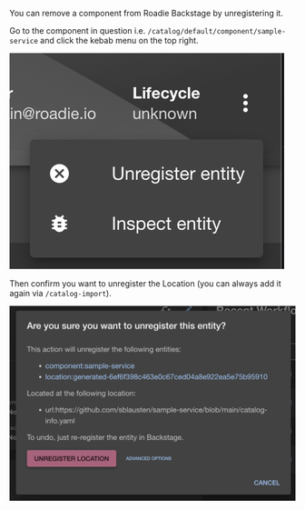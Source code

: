 
You can remove a component from Roadie Backstage by unregistering it. 

Go to the component in question i.e. `/catalog/default/component/sample-service` and click the kebab menu on the top right.

![Remove item menu](./unregister-menu.png)

Then confirm you want to unregister the Location (you can always add it again via `/catalog-import`).

![Confirm removal](./confirm-removal.png)

